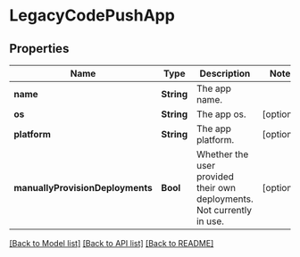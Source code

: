 # LegacyCodePushApp

## Properties
Name | Type | Description | Notes
------------ | ------------- | ------------- | -------------
**name** | **String** | The app name. | 
**os** | **String** | The app os. | [optional] 
**platform** | **String** | The app platform. | [optional] 
**manuallyProvisionDeployments** | **Bool** | Whether the user provided their own deployments. Not currently in use. | [optional] 

[[Back to Model list]](../README.md#documentation-for-models) [[Back to API list]](../README.md#documentation-for-api-endpoints) [[Back to README]](../README.md)


